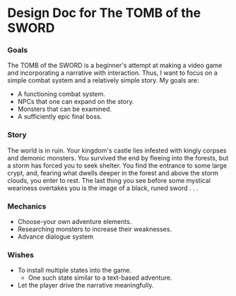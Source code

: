 # Design Doc for The TOMB of the SWORD

### Goals

The TOMB of the SWORD is a beginner's attempt at making a video game and incorporating a narrative with interaction. Thus, I want to focus on a simple combat system and a relatively simple story. My goals are:
* A functioning combat system.
* NPCs that one can expand on the story.
* Monsters that can be examined.
* A sufficiently epic final boss.

### Story

The world is in ruin. Your kingdom's castle lies infested with kingly corpses and demonic monsters. You survived the end by fleeing into the forests, but a storm has forced you to seek shelter. You find the entrance to some large crypt, and, fearing what dwells deeper in the forest and above the storm clouds, you enter to rest. The last thing you see before some mystical weariness overtakes you is the image of a black, runed sword . . .


### Mechanics
* Choose-your own adventure elements.
* Researching monsters to increase their weaknesses.
* Advance dialogue system

### Wishes
* To install multiple states into the game.
  * One such state similar to a text-based adventure.
* Let the player drive the narrative meaningfully.

